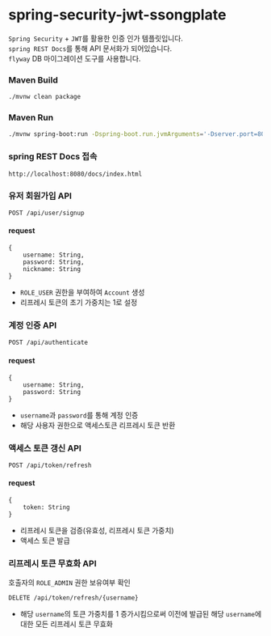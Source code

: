 # spring-security-jwt-ssongplate

`Spring Security` + `JWT`를 활용한 인증 인가 템플릿입니다.<br/>
`spring REST Docs`를 통해 API 문서화가 되어있습니다.<br/>
`flyway` DB 마이그레이션 도구를 사용합니다.

### Maven Build
```bash
./mvnw clean package
```
### Maven Run
```bash
./mvnw spring-boot:run -Dspring-boot.run.jvmArguments='-Dserver.port=8080'
```
### spring REST Docs 접속
```
http://localhost:8080/docs/index.html
```

### 유저 회원가입 API
```
POST /api/user/signup
```
#### request
```
{
    username: String,
    password: String,
    nickname: String
}
```
* `ROLE_USER` 권한을 부여하여 `Account` 생성
* 리프레시 토큰의 초기 가중치는 1로 설정

### 계정 인증 API
```
POST /api/authenticate
```
#### request
```
{
    username: String,
    password: String
}
```
* `username`과 `password`를 통해 계정 인증
* 해당 사용자 권한으로 액세스토큰 리프레시 토큰 반환

### 액세스 토큰 갱신 API
```
POST /api/token/refresh
```
#### request
```
{
    token: String
}
```
* 리프레시 토큰을 검증(유효성, 리프레시 토큰 가중치)
* 액세스 토큰 발급

### 리프레시 토큰 무효화 API
호출자의 `ROLE_ADMIN` 권한 보유여부 확인
```
DELETE /api/token/refresh/{username}
```
* 해당 `username`의 토큰 가중치를 1 증가시킴으로써 이전에 발급된 해당 `username`에 대한 모든 리프레시 토큰 무효화

